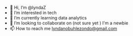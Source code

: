 - 👋 Hi, I’m @lyndaZ
- 👀 I’m interested in tech 
- 🌱 I’m currently learning data analytics 
- 💞️ I’m looking to collaborate on (not sure yet ) I'm a newbie 
- 📫 How to reach me lyndanobuhlezondo@gmail.com

<!---
lyndaZ/lyndaZ is a ✨ special ✨ repository because its `README.md` (this file) appears on your GitHub profile.
You can click the Preview link to take a look at your changes.
--->

